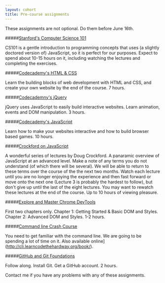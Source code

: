 ```yaml
---
layout: cohort
title: Pre-course assignments
---
```

These assignments are not optional. Do them before June 16th.

#####[Stanford's Computer Science 101](https://www.coursera.org/course/cs101)

CS101 is a gentle introduction to programming concepts that uses (a slightly doctored version of) JavaScript, so it is perfect for our purposes. Expect to spend about 10-15 hours on it, including watching the lectures and completing the exercises.

#####[Codecademy's HTML & CSS](http://www.codecademy.com/tracks/web)

Learn the building blocks of web development with HTML and CSS, and create your own website by the end of the course. 7 hours.

#####[Codecademny's jQuery](http://www.codecademy.com/tracks/jquery)

jQuery uses JavaScript to easily build interactive websites. Learn animation, events and DOM manipulation. 3 hours.

#####[Codecademy's JavaScript](http://www.codecademy.com/tracks/javascript)

Learn how to make your websites interactive and how to build browser based games. 10 hours.

#####[Crockford on JavaScript](https://www.youtube.com/watch?v=JxAXlJEmNMg&list=PL7664379246A246CB)

A wonderful series of lectures by Doug Crockford. A panaramic overview of JavaScript at an advanced level. Make a note of any terms you do not understand (of which there will be several). We will be able to return to these terms over the course of the the next two months. Watch each lecture until you are no longer enjoying the experience and then fast forward or move onto the next one (Lecture 3 is probably the hardest to follow), but don't give up until the last of the eight lectures. You may want to rewatch these lectures at the end of the course. Up to 10 hours of viewing pleasure.

#####[Explore and Master Chrome DevTools](http://discover-devtools.codeschool.com/)

First two chapters only. Chapter 1: Getting Started & Basic DOM and Styles. Chapter 2: Advanced DOM and Styles. 1-2 hours.

#####[Command line Crash Course]()

You need to get familiar with the command line. We are going to be spending a lot of time on it. Also available online](http://cli.learncodethehardway.org/book/). 

#####[GitHub and Git Foundations](https://www.youtube.com/watch?v=FyfwLX4HAxM&list=PLg7s6cbtAD15G8lNyoaYDuKZSKyJrgwB-)

Follow along. Install Git. Get a GitHub account. 2 hours.


Contact me if you have any problems with any of these assignments.


